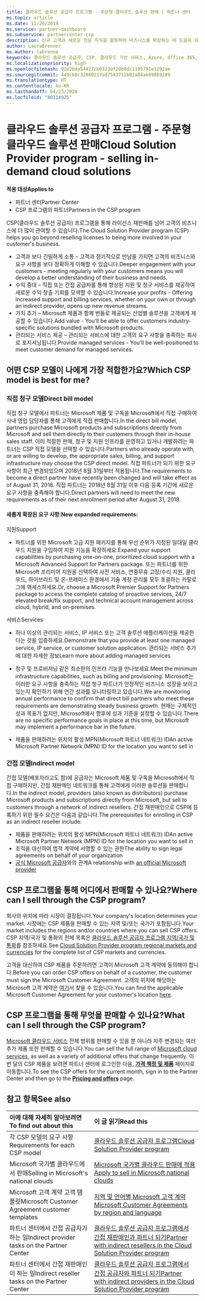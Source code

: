 ```yaml
---
title: 클라우드 솔루션 공급자 프로그램 - 주문형 클라우드 솔루션 판매 | 파트너 센터
ms.topic: article
ms.date: 11/20/2019
ms.service: partner-dashboard
ms.subservice: partnercenter-csp
description: 신규 고객과 새로운 전문 지식을 활용하여 비즈니스를 확장하는 데 도움이 되는 클라우드 솔루션 공급자 프로그램의 혜택 및 여러 가지 모델에 대해 자세히 알아봅니다.
author: LauraBrenner
ms.author: labrenne
keywords: 클라우드 솔루션 공급자, CSP, 클라우드 기반 서비스, Azure, Office 365, Dynamics, CSP 파트너, CSP에서 판매, 직접 파트너, 직접 CSP 파트너, 간접 CSP 재판매인, 직접 CSP, 간접 CSP, 직접 모델, 간접 모델, 간접 재판매인, 간접 공급자, 공급자, 배포자, 클라우드 솔루션 공급자 프로그램
ms.localizationpriority: high
ms.openlocfilehash: 92e2bda54427cb0323df20b0dc1195791e1292ae
ms.sourcegitcommit: 449cb8c32880217ad7543712b02a84ae69869289
ms.translationtype: HT
ms.contentlocale: ko-KR
ms.lasthandoff: 04/23/2020
ms.locfileid: "80114925"
---
```

# <a name="cloud-solution-provider-program---selling-in-demand-cloud-solutions"></a><span data-ttu-id="6c4b0-104">클라우드 솔루션 공급자 프로그램 - 주문형 클라우드 솔루션 판매</span><span class="sxs-lookup"><span data-stu-id="6c4b0-104">Cloud Solution Provider program - selling in-demand cloud solutions</span></span> 

<span data-ttu-id="6c4b0-105">**적용 대상**</span><span class="sxs-lookup"><span data-stu-id="6c4b0-105">**Applies to**</span></span>

- <span data-ttu-id="6c4b0-106">파트너 센터</span><span class="sxs-lookup"><span data-stu-id="6c4b0-106">Partner Center</span></span>
- <span data-ttu-id="6c4b0-107">CSP 프로그램의 파트너</span><span class="sxs-lookup"><span data-stu-id="6c4b0-107">Partners in the CSP program</span></span>

<span data-ttu-id="6c4b0-108">CSP(클라우드 솔루션 공급자) 프로그램을 통해 라이선스 재판매를 넘어 고객의 비즈니스에 더 많이 관여할 수 있습니다.</span><span class="sxs-lookup"><span data-stu-id="6c4b0-108">The Cloud Solution Provider program (CSP) helps you go beyond reselling licenses to being more involved in your customer's business.</span></span>
 
- <span data-ttu-id="6c4b0-109">고객과 보다 긴밀하게 소통 – 고객과 정기적으로 만남을 가지면 고객의 비즈니스와 요구 사항을 보다 정확하게 이해할 수 있습니다.</span><span class="sxs-lookup"><span data-stu-id="6c4b0-109">Deeper engagement with your customers - meeting regularly with your customers means you will develop a better understanding of their business and needs.</span></span>
- <span data-ttu-id="6c4b0-110">수익 증대 – 직접 또는 간접 공급자를 통해 향상된 지원 및 청구 서비스를 제공하여 새로운 수익 창출 기회를 모색할 수 있습니다.</span><span class="sxs-lookup"><span data-stu-id="6c4b0-110">Increase your profits - Offering increased support and billing services, whether on your own or through an indirect provider, opens up new revenue streams.</span></span>  
- <span data-ttu-id="6c4b0-111">가치 추가 – Microsoft 제품과 함께 번들로 제공되는 산업별 솔루션을 고객에게 제공할 수 있습니다.</span><span class="sxs-lookup"><span data-stu-id="6c4b0-111">Add value - You'll be able to offer customers industry-specific solutions bundled with Microsoft products.</span></span>
- <span data-ttu-id="6c4b0-112">관리되는 서비스 제공 – 관리되는 서비스에 대한 고객의 요구 사항을 충족하는 회사로 포지셔닝됩니다.</span><span class="sxs-lookup"><span data-stu-id="6c4b0-112">Provide managed services - You'll be well-positioned to meet customer demand for managed services.</span></span> 

## <a name="which-csp-model-is-best-for-me"></a><span data-ttu-id="6c4b0-113">어떤 CSP 모델이 나에게 가장 적합한가요?</span><span class="sxs-lookup"><span data-stu-id="6c4b0-113">Which CSP model is best for me?</span></span>

### <a name="direct-bill-model"></a><span data-ttu-id="6c4b0-114">직접 청구 모델</span><span class="sxs-lookup"><span data-stu-id="6c4b0-114">Direct bill model</span></span>

 <span data-ttu-id="6c4b0-115">직접 청구 모델에서 파트너는 Microsoft 제품 및 구독을 Microsoft에서 직접 구매하여 사내 영업 담당자를 통해 고객에게 직접 판매합니다.</span><span class="sxs-lookup"><span data-stu-id="6c4b0-115">In the direct bill model, partners purchase Microsoft products and subscriptions directly from Microsoft and sell them directly to their customers through their in-house sales staff.</span></span> <span data-ttu-id="6c4b0-116">이미 적절한 판매, 청구 및 지원 인프라를 운영하고 있거나 개발하려는 파트너는 CSP 직접 모델을 선택할 수 있습니다.</span><span class="sxs-lookup"><span data-stu-id="6c4b0-116">Partners who already operate with, or are willing to develop, the appropriate sales, billing, and support infrastructure may choose the CSP direct model.</span></span> <span data-ttu-id="6c4b0-117">직접 파트너가 되기 위한 요구 사항이 최근 변경되었으며 2018년 8월 31일부터 적용됩니다.</span><span class="sxs-lookup"><span data-stu-id="6c4b0-117">The requirements to become a direct partner have recently been changed and will take effect as of August 31, 2018.</span></span> <span data-ttu-id="6c4b0-118">직접 파트너는 2018년 8월 31일 이후 다음 등록 기간에 새로운 요구 사항을 충족해야 합니다.</span><span class="sxs-lookup"><span data-stu-id="6c4b0-118">Direct partners will need to meet the new requirements as of their next enrollment period after August 31, 2018.</span></span>


#### <a name="new-expanded-requirements"></a><span data-ttu-id="6c4b0-119">새롭게 확장된 요구 사항:</span><span class="sxs-lookup"><span data-stu-id="6c4b0-119">New expanded requirements:</span></span>

<span data-ttu-id="6c4b0-120">지원</span><span class="sxs-lookup"><span data-stu-id="6c4b0-120">Support</span></span>
- <span data-ttu-id="6c4b0-121">파트너를 위한 Microsoft 고급 지원 패키지를 통해 우선 순위가 지정된 일대일 클라우드 지원을 구입하여 지원 기능을 확장하세요.</span><span class="sxs-lookup"><span data-stu-id="6c4b0-121">Expand your support capabilities by purchasing one-on-one, prioritized cloud support with a Microsoft Advanced Support for Partners package.</span></span> <span data-ttu-id="6c4b0-122">또는 파트너를 위한 Microsoft 프리미어 지원을 선택하여 사전 서비스, 연중무휴 고장/수리 지원, 클라우드, 하이브리드 및 온-프레미스 환경에서 기술 계정 관리를 모두 포괄하는 카탈로그에 액세스하세요.</span><span class="sxs-lookup"><span data-stu-id="6c4b0-122">Or, choose a Microsoft Premier Support for Partners package to access the complete catalog of proactive services, 24/7 elevated break/fix support, and technical account management across cloud, hybrid, and on-premises.</span></span> 

<span data-ttu-id="6c4b0-123">서비스</span><span class="sxs-lookup"><span data-stu-id="6c4b0-123">Services</span></span>

- <span data-ttu-id="6c4b0-124">하나 이상의 관리되는 서비스, IP 서비스 또는 고객 솔루션 애플리케이션을 제공한다는 것을 입증하세요.</span><span class="sxs-lookup"><span data-stu-id="6c4b0-124">Demonstrate that you provide at least one managed service, IP service, or customer solution application.</span></span> <span data-ttu-id="6c4b0-125">관리되는 서비스 추가에 대한 자세한 정보</span><span class="sxs-lookup"><span data-stu-id="6c4b0-125">Learn more about adding managed services</span></span>

- <span data-ttu-id="6c4b0-126">청구 및 프로비저닝 같은 최소한의 인프라 기능을 만나보세요.</span><span class="sxs-lookup"><span data-stu-id="6c4b0-126">Meet the minimum infrastructure capabilities, such as billing and provisioning.</span></span>
<span data-ttu-id="6c4b0-127">Microsoft는 이러한 요구 사항을 충족하는 직접 청구 파트너가 안정적인 비즈니스 성장을 보이고 있는지 확인하기 위해 연간 성과를 모니터링하고 있습니다.</span><span class="sxs-lookup"><span data-stu-id="6c4b0-127">We are monitoring annual performance to confirm that direct bill partners who meet these requirements are demonstrating steady business growth.</span></span> <span data-ttu-id="6c4b0-128">현재는 구체적인 성과 목표가 없지만, Microsoft에서 향후에 성과 기준을 설정할 수 있습니다.</span><span class="sxs-lookup"><span data-stu-id="6c4b0-128">There are no specific performance goals in place at this time, but Microsoft may implement a performance bar in the future.</span></span> 

- <span data-ttu-id="6c4b0-129">제품을 판매하려는 위치의 활성 MPN(Microsoft 파트너 네트워크) ID</span><span class="sxs-lookup"><span data-stu-id="6c4b0-129">An active Microsoft Partner Network (MPN) ID for the location you want to sell in</span></span>


### <a name="indirect-model"></a><span data-ttu-id="6c4b0-130">간접 모델</span><span class="sxs-lookup"><span data-stu-id="6c4b0-130">Indirect model</span></span>

<span data-ttu-id="6c4b0-131">간접 모델(배포자라고도 함)에 공급자는 Microsoft 제품 및 구독을 Microsoft에서 직접 구매하지만, 간접 재판매인 네트워크를 통해 고객에게 이러한 솔루션을 판매합니다.</span><span class="sxs-lookup"><span data-stu-id="6c4b0-131">In the indirect model, providers (also known as distributors) purchase Microsoft products and subscriptions directly from Microsoft, but sell to customers through a network of indirect resellers.</span></span> <span data-ttu-id="6c4b0-132">간접 재판매인으로 CSP에 등록하기 위한 필수 요건은 다음과 같습니다.</span><span class="sxs-lookup"><span data-stu-id="6c4b0-132">The prerequisites for enrolling in CSP as an indirect reseller include:</span></span>

- <span data-ttu-id="6c4b0-133">제품을 판매하려는 위치의 활성 MPN(Microsoft 파트너 네트워크) ID</span><span class="sxs-lookup"><span data-stu-id="6c4b0-133">An active Microsoft Partner Network (MPN) ID for the location you want to sell in</span></span>
- <span data-ttu-id="6c4b0-134">조직을 대신하여 법적 계약에 서명할 수 있는 권한</span><span class="sxs-lookup"><span data-stu-id="6c4b0-134">The ability to sign legal agreements on behalf of your organization</span></span>
- <span data-ttu-id="6c4b0-135">[공식 Microsoft 공급자](https://partnercenter.microsoft.com/partner/find-a-provider)와의 관계</span><span class="sxs-lookup"><span data-stu-id="6c4b0-135">A relationship with [an official Microsoft provider](https://partnercenter.microsoft.com/partner/find-a-provider)</span></span>


## <a name="where-can-i-sell-through-the-csp-program"></a><span data-ttu-id="6c4b0-136">CSP 프로그램을 통해 어디에서 판매할 수 있나요?</span><span class="sxs-lookup"><span data-stu-id="6c4b0-136">Where can I sell through the CSP program?</span></span>

<span data-ttu-id="6c4b0-137">회사의 위치에 따라 시장이 결정됩니다.</span><span class="sxs-lookup"><span data-stu-id="6c4b0-137">Your company's location determines your market.</span></span> <span data-ttu-id="6c4b0-138">시장에는 CSP 제품을 판매할 수 있는 지역 및/또는 국가가 포함됩니다.</span><span class="sxs-lookup"><span data-stu-id="6c4b0-138">Your market includes the regions and/or countries where you can sell CSP offers.</span></span> <span data-ttu-id="6c4b0-139">CSP 지역/국가 및 통화의 전체 목록은 [클라우드 솔루션 공급자 프로그램 지역/국가 및 통화](regional-authorization-overview.md)를 참조하세요.</span><span class="sxs-lookup"><span data-stu-id="6c4b0-139">See [Cloud Solution Provider program regional markets and currencies](regional-authorization-overview.md) for the complete list of CSP markets and currencies.</span></span>

<span data-ttu-id="6c4b0-140">고객을 대신하여 CSP 제품을 주문하려면 고객이 Microsoft 고객 계약에 동의해야 합니다.</span><span class="sxs-lookup"><span data-stu-id="6c4b0-140">Before you can order CSP offers on behalf of a customer, the customer must sign the Microsoft Customer Agreement.</span></span> <span data-ttu-id="6c4b0-141">고객의 위치에 해당하는 Microsoft 고객 계약은 [여기](agreements.md)서 찾을 수 있습니다.</span><span class="sxs-lookup"><span data-stu-id="6c4b0-141">You can find the applicable Microsoft Customer Agreement for your customer's location [here](agreements.md).</span></span>  

## <a name="what-can-i-sell-through-the-csp-program"></a><span data-ttu-id="6c4b0-142">CSP 프로그램을 통해 무엇을 판매할 수 있나요?</span><span class="sxs-lookup"><span data-stu-id="6c4b0-142">What can I sell through the CSP program?</span></span>

<span data-ttu-id="6c4b0-143">[Microsoft 클라우드 서비스](https://partner.microsoft.com/cloud-solution-provider/products-and-services) 전체 범위를 판매할 수 있을 뿐 아니라 자주 변경되는 여러 추가 제품 또한 판매할 수 있습니다.</span><span class="sxs-lookup"><span data-stu-id="6c4b0-143">You can sell the full range of [Microsoft cloud services](https://partner.microsoft.com/cloud-solution-provider/products-and-services), as well as a variety of additional offers that change frequently.</span></span> <span data-ttu-id="6c4b0-144">이번 달의 CSP 제품을 보려면 파트너 센터에 로그인한 다음, [**가격 책정 및 제품**](https://partnercenter.microsoft.com/pcv/sales) 페이지로 이동합니다.</span><span class="sxs-lookup"><span data-stu-id="6c4b0-144">To see the CSP offers for the current month, sign in to the Partner Center and then go to the [**Pricing and offers**](https://partnercenter.microsoft.com/pcv/sales) page.</span></span>

## <a name="see-also"></a><span data-ttu-id="6c4b0-145">참고 항목</span><span class="sxs-lookup"><span data-stu-id="6c4b0-145">See also</span></span> 


|<span data-ttu-id="6c4b0-146">**이에 대해 자세히 알아보려면**</span><span class="sxs-lookup"><span data-stu-id="6c4b0-146">**To find out about this**</span></span>   |<span data-ttu-id="6c4b0-147">**이 글 읽기**</span><span class="sxs-lookup"><span data-stu-id="6c4b0-147">**Read this**</span></span>   |
|:---------------------------|:--------------------|
|<span data-ttu-id="6c4b0-148">각 CSP 모델의 요구 사항</span><span class="sxs-lookup"><span data-stu-id="6c4b0-148">Requirements for each CSP model</span></span>   | [<span data-ttu-id="6c4b0-149">클라우드 솔루션 공급자 프로그램</span><span class="sxs-lookup"><span data-stu-id="6c4b0-149">Cloud Solution Provider program</span></span>](https://partnercenter.microsoft.com/partner/cloud-solution-provider)|
|<span data-ttu-id="6c4b0-150">Microsoft 국가별 클라우드에서 판매</span><span class="sxs-lookup"><span data-stu-id="6c4b0-150">Selling in Microsoft's national clouds</span></span>   | [<span data-ttu-id="6c4b0-151">Microsoft 국가별 클라우드 판매에 적용</span><span class="sxs-lookup"><span data-stu-id="6c4b0-151">Apply to sell in Microsoft national clouds</span></span>](csp-national-clouds-overview.md)|
|<span data-ttu-id="6c4b0-152">Microsoft 고객 계약 고객 템플릿</span><span class="sxs-lookup"><span data-stu-id="6c4b0-152">Microsoft Customer Agreement customer templates</span></span>   |[<span data-ttu-id="6c4b0-153">지역 및 언어별 Microsoft 고객 계약</span><span class="sxs-lookup"><span data-stu-id="6c4b0-153">Microsoft Customer Agreements by region and language</span></span>](agreements.md)|
|<span data-ttu-id="6c4b0-154">파트너 센터에서 간접 공급자가 하는 일</span><span class="sxs-lookup"><span data-stu-id="6c4b0-154">Indirect provider tasks on the Partner Center</span></span>  |[<span data-ttu-id="6c4b0-155">클라우드 솔루션 공급자 프로그램에서 간접 재판매인과 파트너 되기</span><span class="sxs-lookup"><span data-stu-id="6c4b0-155">Partner with indirect resellers in the Cloud Solution Provider program</span></span>](indirect-provider-tasks-in-partner-center.md)|
|<span data-ttu-id="6c4b0-156">파트너 센터에서 간접 재판매인이 하는 일</span><span class="sxs-lookup"><span data-stu-id="6c4b0-156">Indirect reseller tasks on the Partner Center</span></span>   |[<span data-ttu-id="6c4b0-157">클라우드 솔루션 공급자 프로그램에서 간접 공급자와 파트너 되기</span><span class="sxs-lookup"><span data-stu-id="6c4b0-157">Partner with indirect providers in the Cloud Solution Provider program</span></span>](indirect-reseller-tasks-in-partner-center.md)|
